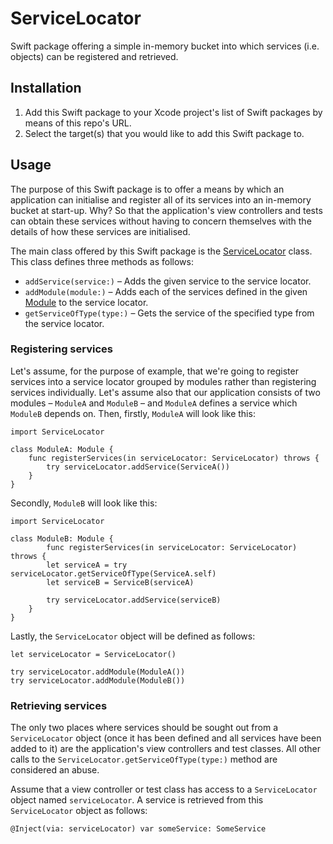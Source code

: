 # ServiceLocator

Swift package offering a simple in-memory bucket into which services (i.e. objects) can be registered and retrieved.

## Installation

1. Add this Swift package to your Xcode project's list of Swift packages by means of this repo's URL.
2. Select the target(s) that you would like to add this Swift package to.

## Usage

The purpose of this Swift package is to offer a means by which an application can initialise and register all of its services into an in-memory bucket at start-up. Why? So that the application's view controllers and tests can obtain these services without having to concern themselves with the details of how these services are initialised.

The main class offered by this Swift package is the [ServiceLocator](Sources/ServiceLocator/ServiceLocator.swift) class. This class defines three methods as follows:

* `addService(service:)` – Adds the given service to the service locator.
* `addModule(module:)` – Adds each of the services defined in the given [Module](Sources/ServiceLocator/Module.swift) to the service locator.
* `getServiceOfType(type:)` – Gets the service of the specified type from the service locator.

### Registering services

Let's assume, for the purpose of example, that we're going to register services into a service locator grouped by modules rather than registering services individually. Let's assume also that our application consists of two modules – `ModuleA` and `ModuleB` – and `ModuleA` defines a service which `ModuleB` depends on. Then, firstly, `ModuleA` will look like this:

```
import ServiceLocator

class ModuleA: Module {
    func registerServices(in serviceLocator: ServiceLocator) throws {
        try serviceLocator.addService(ServiceA())
    }
}
```

Secondly, `ModuleB` will look like this:

```
import ServiceLocator

class ModuleB: Module {
        func registerServices(in serviceLocator: ServiceLocator) throws {
        let serviceA = try serviceLocator.getServiceOfType(ServiceA.self)
        let serviceB = ServiceB(serviceA)

        try serviceLocator.addService(serviceB)
    }
}
```

Lastly, the `ServiceLocator` object will be defined as follows:

```
let serviceLocator = ServiceLocator()

try serviceLocator.addModule(ModuleA())
try serviceLocator.addModule(ModuleB())
```

### Retrieving services

The only two places where services should be sought out from a `ServiceLocator` object (once it has been defined and all services have been added to it) are the application's view controllers and test classes. All other calls to the `ServiceLocator.getServiceOfType(type:)` method are considered an abuse.

Assume that a view controller or test class has access to a `ServiceLocator` object named `serviceLocator`. A service is retrieved from this `ServiceLocator` object as follows:

```
@Inject(via: serviceLocator) var someService: SomeService
```
